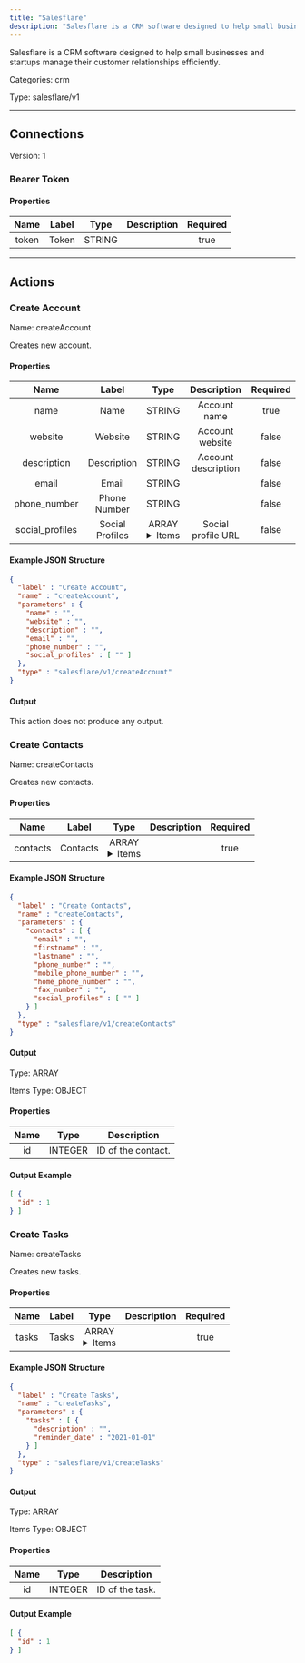 ```yaml
---
title: "Salesflare"
description: "Salesflare is a CRM software designed to help small businesses and startups manage their customer relationships efficiently."
---
```


Salesflare is a CRM software designed to help small businesses and startups manage their customer relationships efficiently.


Categories: crm


Type: salesflare/v1

<hr />



## Connections

Version: 1


### Bearer Token

#### Properties

|      Name       |      Label     |     Type     |     Description     | Required |
|:---------------:|:--------------:|:------------:|:-------------------:|:--------:|
| token | Token | STRING |  | true |





<hr />



## Actions


### Create Account
Name: createAccount

Creates new account.

#### Properties

|      Name       |      Label     |     Type     |     Description     | Required |
|:---------------:|:--------------:|:------------:|:-------------------:|:--------:|
| name | Name | STRING | Account name | true |
| website | Website | STRING | Account website | false |
| description | Description | STRING | Account description | false |
| email | Email | STRING |  | false |
| phone_number | Phone Number | STRING |  | false |
| social_profiles | Social Profiles | ARRAY <details> <summary> Items </summary> [STRING] </details> | Social profile URL | false |

#### Example JSON Structure
```json
{
  "label" : "Create Account",
  "name" : "createAccount",
  "parameters" : {
    "name" : "",
    "website" : "",
    "description" : "",
    "email" : "",
    "phone_number" : "",
    "social_profiles" : [ "" ]
  },
  "type" : "salesflare/v1/createAccount"
}
```

#### Output

This action does not produce any output.




### Create Contacts
Name: createContacts

Creates new contacts.

#### Properties

|      Name       |      Label     |     Type     |     Description     | Required |
|:---------------:|:--------------:|:------------:|:-------------------:|:--------:|
| contacts | Contacts | ARRAY <details> <summary> Items </summary> [{STRING\(email), STRING\(firstname), STRING\(lastname), STRING\(phone_number), STRING\(mobile_phone_number), STRING\(home_phone_number), STRING\(fax_number), [STRING]\(social_profiles)}] </details> |  | true |

#### Example JSON Structure
```json
{
  "label" : "Create Contacts",
  "name" : "createContacts",
  "parameters" : {
    "contacts" : [ {
      "email" : "",
      "firstname" : "",
      "lastname" : "",
      "phone_number" : "",
      "mobile_phone_number" : "",
      "home_phone_number" : "",
      "fax_number" : "",
      "social_profiles" : [ "" ]
    } ]
  },
  "type" : "salesflare/v1/createContacts"
}
```

#### Output



Type: ARRAY


Items Type: OBJECT


#### Properties
|     Name     |     Type     |     Description     |
|:------------:|:------------:|:-------------------:|
| id | INTEGER | ID of the contact. |





#### Output Example
```json
[ {
  "id" : 1
} ]
```


### Create Tasks
Name: createTasks

Creates new tasks.

#### Properties

|      Name       |      Label     |     Type     |     Description     | Required |
|:---------------:|:--------------:|:------------:|:-------------------:|:--------:|
| tasks | Tasks | ARRAY <details> <summary> Items </summary> [{STRING\(description), DATE\(reminder_date)}] </details> |  | true |

#### Example JSON Structure
```json
{
  "label" : "Create Tasks",
  "name" : "createTasks",
  "parameters" : {
    "tasks" : [ {
      "description" : "",
      "reminder_date" : "2021-01-01"
    } ]
  },
  "type" : "salesflare/v1/createTasks"
}
```

#### Output



Type: ARRAY


Items Type: OBJECT


#### Properties
|     Name     |     Type     |     Description     |
|:------------:|:------------:|:-------------------:|
| id | INTEGER | ID of the task. |





#### Output Example
```json
[ {
  "id" : 1
} ]
```




